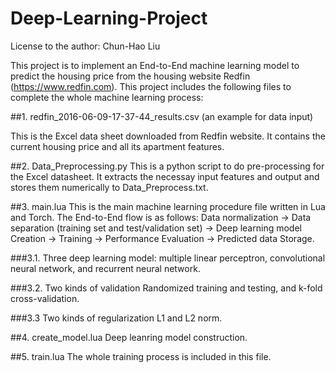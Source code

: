# Deep-Learning-Project

License to the author: Chun-Hao Liu

This project is to implement an End-to-End machine learning model to predict the housing price from the housing website Redfin (https://www.redfin.com). This project includes the following files to complete the whole machine learning process:

##1. redfin_2016-06-09-17-37-44_results.csv (an example for data input)

This is the Excel data sheet downloaded from Redfin website. It contains the current housing price and all its apartment features.

##2. Data_Preprocessing.py
This is a python script to do pre-processing for the Excel datasheet. It extracts the necessay input features and output and stores them numerically to Data_Preprocess.txt.

##3. main.lua
This is the main machine learning procedure file written in Lua and Torch. The End-to-End flow is as follows:
Data normalization -> Data separation (training set and test/validation set) -> Deep learning model Creation -> Training -> Performance Evaluation -> Predicted data Storage.

###3.1. Three deep learning model: 
multiple linear perceptron, convolutional neural network, and recurrent neural network.

###3.2. Two kinds of validation
Randomized training and testing, and k-fold cross-validation. 

###3.3 Two kinds of regularization
L1 and L2 norm.

##4. create_model.lua
Deep leanring model construction.

##5. train.lua
The whole training process is included in this file.

